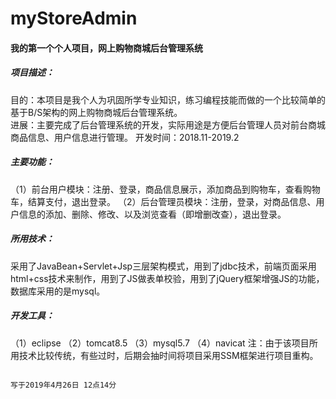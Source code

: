 # myStoreAdmin
#### 我的第一个个人项目，网上购物商城后台管理系统
##### 项目描述：
  目的：本项目是我个人为巩固所学专业知识，练习编程技能而做的一个比较简单的基于B/S架构的网上购物商城后台管理系统。</br>
  进展：主要完成了后台管理系统的开发，实际用途是方便后台管理人员对前台商城商品信息、用户信息进行管理。
  开发时间：2018.11-2019.2
##### 主要功能： 
  （1）前台用户模块：注册、登录，商品信息展示，添加商品到购物车，查看购物车，结算支付，退出登录。 
  （2）后台管理员模块：注册，登录，对商品信息、用户信息的添加、删除、修改、以及浏览查看（即增删改查），退出登录。
##### 所用技术：
  采用了JavaBean+Servlet+Jsp三层架构模式，用到了jdbc技术，前端页面采用html+css技术来制作，用到了JS做表单校验，用到了jQuery框架增强JS的功能，数据库采用的是mysql。
##### 开发工具：
  （1）eclipse
  （2）tomcat8.5
  （3）mysql5.7
  （4）navicat
注：由于该项目所用技术比较传统，有些过时，后期会抽时间将项目采用SSM框架进行项目重构。
                                                                                     
                                                                                                              写于2019年4月26日 12点14分
